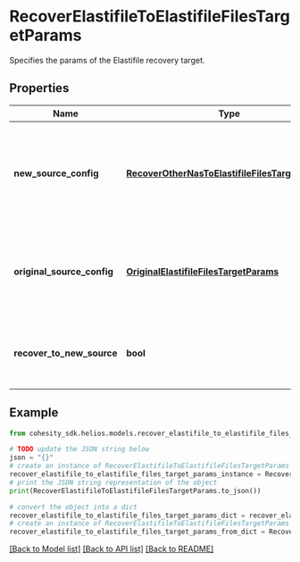 # RecoverElastifileToElastifileFilesTargetParams

Specifies the params of the Elastifile recovery target.

## Properties

Name | Type | Description | Notes
------------ | ------------- | ------------- | -------------
**new_source_config** | [**RecoverOtherNasToElastifileFilesTargetParams**](RecoverOtherNasToElastifileFilesTargetParams.md) | Specifies the new destination Source configuration parameters where the files will be recovered. This is mandatory if recoverToNewSource is set to true. | [optional] 
**original_source_config** | [**OriginalElastifileFilesTargetParams**](OriginalElastifileFilesTargetParams.md) | Specifies the Source configuration if files are being recovered to original Source. If not specified, all the configuration parameters will be retained. | [optional] 
**recover_to_new_source** | **bool** | Specifies the parameter whether the recovery should be performed to a new or the original Elastifile target. | 

## Example

```python
from cohesity_sdk.helios.models.recover_elastifile_to_elastifile_files_target_params import RecoverElastifileToElastifileFilesTargetParams

# TODO update the JSON string below
json = "{}"
# create an instance of RecoverElastifileToElastifileFilesTargetParams from a JSON string
recover_elastifile_to_elastifile_files_target_params_instance = RecoverElastifileToElastifileFilesTargetParams.from_json(json)
# print the JSON string representation of the object
print(RecoverElastifileToElastifileFilesTargetParams.to_json())

# convert the object into a dict
recover_elastifile_to_elastifile_files_target_params_dict = recover_elastifile_to_elastifile_files_target_params_instance.to_dict()
# create an instance of RecoverElastifileToElastifileFilesTargetParams from a dict
recover_elastifile_to_elastifile_files_target_params_from_dict = RecoverElastifileToElastifileFilesTargetParams.from_dict(recover_elastifile_to_elastifile_files_target_params_dict)
```
[[Back to Model list]](../README.md#documentation-for-models) [[Back to API list]](../README.md#documentation-for-api-endpoints) [[Back to README]](../README.md)


